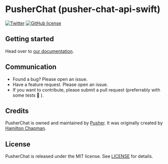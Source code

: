 # PusherChat (pusher-chat-api-swift)

[![Twitter](https://img.shields.io/badge/twitter-@Pusher-blue.svg?style=flat)](http://twitter.com/Pusher)
[![GitHub license](https://img.shields.io/badge/license-MIT-lightgrey.svg)](https://raw.githubusercontent.com/pusher/pusher-chat-api-swift/master/LICENSE.md)


## Getting started

Head over to [our documentation](https://pusher-mimir.herokuapp.com/chat-api/reference/swift/).

## Communication

- Found a bug? Please open an issue.
- Have a feature request. Please open an issue.
- If you want to contribute, please submit a pull request (preferrably with some tests 🙂 ).


## Credits

PusherChat is owned and maintained by [Pusher](https://pusher.com). It was originally created by [Hamilton Chapman](https://github.com/hamchapman).


## License

PusherChat is released under the MIT license. See [LICENSE](https://github.com/pusher/pusher-chat-api-swift/blob/master/LICENSE.md) for details.
